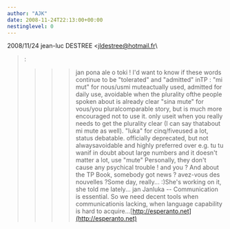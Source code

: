```yaml
---
author: "AJK"
date: 2008-11-24T22:13:00+00:00
nestinglevel: 0
---
```

2008/11/24 jean-luc DESTREE <[jldestree@hotmail.fr](mailto://jldestree@hotmail.fr)\
>:
>>>> jan pona ale o toki !
>> I'd want to know if these words continue to be "tolerated" and "admitted" inTP :
>> "mi mut" for nous/usmi muteactually used, admitted for daily use, avoidable when the plurality ofthe people spoken about is already clear
>> "sina mute" for vous/you pluralcomparable story, but is much more encouraged not to use it. only useit when you really needs to get the plurality clear (I can say thatabout mi mute as well).
>> "luka" for cinq/fiveused a lot, status debatable. officially deprecated, but not alwaysavoidable and highly preferred over e.g. tu tu wanif in doubt about large numbers and it doesn't matter a lot, use "mute"
>> Personally, they don't cause any psychical trouble ! and you ?
>> And about the TP Book, somebody got news ? avez-vous des nouvelles ?Some day, really... :)She's working on it, she told me lately...
>> jan Janluka
>--
Communication is essential. So we need decent tools when communicationis lacking, when language capability is hard to acquire...[http://esperanto.net](http://esperanto.net)